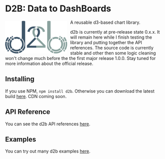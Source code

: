 # D2B: Data to DashBoards

<a href = 'http://d2bjs.org' style = 'float: left; margin: 4px 10px 0px 0px;'><img width = '200' src = 'docs/images/logo.png'></a>

A reusable d3-based chart library.

d2b is currently at pre-release state 0.x.x. It will remain here while I finish testing the library and putting together the API references. The source code is currently stable and other then some logic cleaning won't change much before the the first major release 1.0.0. Stay tuned for more information about the official release.

## Installing

If you use NPM, `npm install d2b`. Otherwise you can download the latest build [here](https://github.com/d2bjs/d2b). CDN coming soon.

## API Reference

You can see the d2b API references [here](http://docs.d2bjs.org).

## Examples

You can try out many d2b examples [here](http://d2bjs.org).
